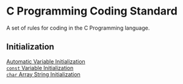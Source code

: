 # C Programming Coding Standard

A set of rules for coding in the C Programming language.

## Initialization

[Automatic Variable Initialization](/new-version/rule-001/rule-001.md)  
[`const` Variable Initialization](/new-version/rule-002/rule-002.md)  
[`char` Array String Initialization](/new-version/rule-003/rule-003.md)  
